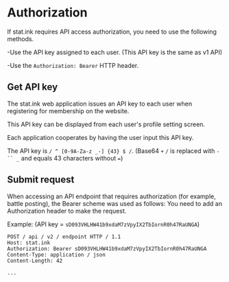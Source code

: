 Authorization
=============

If stat.ink requires API access authorization, you need to use the following methods.

  -Use the API key assigned to each user. (This API key is the same as v1 API)

  -Use the `Authorization: Bearer` HTTP header.


Get API key
-------------

The stat.ink web application issues an API key to each user when registering for membership on the website.

This API key can be displayed from each user's profile setting screen.

Each application cooperates by having the user input this API key.

The API key is `/ ^ [0-9A-Za-z _-] {43} $ /`.
(Base64 `+` `/` is replaced with `-`` _` and equals 43 characters without `=`)


Submit request
----------------

When accessing an API endpoint that requires authorization (for example, battle posting), the Bearer scheme was used as follows:
You need to add an Authorization header to make the request.

Example: (API key = `sD093VHLHW41b9xdaM7zVpyIX2TbIornR0h47RaUNGA`)
```
POST / api / v2 / endpoint HTTP / 1.1
Host: stat.ink
Authorization: Bearer sD093VHLHW41b9xdaM7zVpyIX2TbIornR0h47RaUNGA
Content-Type: application / json
Content-Length: 42

...
```
